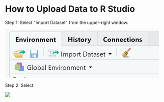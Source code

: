 # How to Upload Data to R Studio

Step 1: Select "Import Dataset" from the upper-right window. 

![](ImportData.png)

Step 2: Select 

![](ImportDataII.png)



